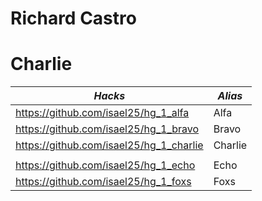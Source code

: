 # Richard Castro 
#   Charlie 
| *Hacks*  | *Alias* |
| ------------- | ------------- |
| https://github.com/isael25/hg_1_alfa | Alfa  |
| https://github.com/isael25/hg_1_bravo | Bravo  |
| https://github.com/isael25/hg_1_charlie | Charlie  |
|  |  |
| https://github.com/isael25/hg_1_echo | Echo |
| https://github.com/isael25/hg_1_foxs | Foxs |